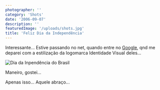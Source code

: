 ```yaml
---
photographer: ''
category: 'Shots'
date: '2006-09-07'
description: ''
featuredImage: '/uploads/shots.jpg'
title: 'Feliz Dia da Independência'
---
```


Interessante... Estive passando no net, quando entre no [Google](http://www.google.com.br/), qnd me deparei com a estilização da logomarca Identidade Visual deles...

![Dia da Inpendência do Brasil](/uploads/brazil06.jpg)

Maneiro, gostei...

Apenas isso... Aquele abraço...

